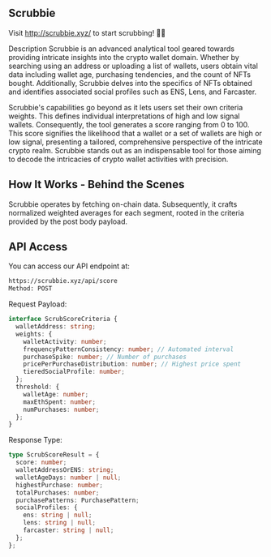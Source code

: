 ## Scrubbie

Visit http://scrubbie.xyz/ to start scrubbing! 🧽🧽

Description
Scrubbie is an advanced analytical tool geared towards providing intricate insights into the crypto wallet domain. Whether by searching using an address or uploading a list of wallets, users obtain vital data including wallet age, purchasing tendencies, and the count of NFTs bought. Additionally, Scrubbie delves into the specifics of NFTs obtained and identifies associated social profiles such as ENS, Lens, and Farcaster.

Scrubbie's capabilities go beyond as it lets users set their own criteria weights. This defines individual interpretations of high and low signal wallets. Consequently, the tool generates a score ranging from 0 to 100. This score signifies the likelihood that a wallet or a set of wallets are high or low signal, presenting a tailored, comprehensive perspective of the intricate crypto realm. Scrubbie stands out as an indispensable tool for those aiming to decode the intricacies of crypto wallet activities with precision.

## How It Works - Behind the Scenes

Scrubbie operates by fetching on-chain data. Subsequently, it crafts normalized weighted averages for each segment, rooted in the criteria provided by the post body payload.

## API Access

You can access our API endpoint at:

```bash
https://scrubbie.xyz/api/score
Method: POST
```

Request Payload:

```typescript
interface ScrubScoreCriteria {
  walletAddress: string;
  weights: {
    walletActivity: number;
    frequencyPatternConsistency: number; // Automated interval
    purchaseSpike: number; // Number of purchases
    pricePerPurchaseDistribution: number; // Highest price spent
    tieredSocialProfile: number;
  };
  threshold: {
    walletAge: number;
    maxEthSpent: number;
    numPurchases: number;
  };
}
```

Response Type:

```typescript
type ScrubScoreResult = {
  score: number;
  walletAddressOrENS: string;
  walletAgeDays: number | null;
  highestPurchase: number;
  totalPurchases: number;
  purchasePatterns: PurchasePattern;
  socialProfiles: {
    ens: string | null;
    lens: string | null;
    farcaster: string | null;
  };
};
```
